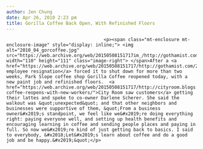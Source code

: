 ```yaml
---
author: Jen Chung
date: Apr 26, 2010 2:23 pm
title: Gorilla Coffee Back Open, With Refinished Floors
---
```


	
										<p><span class="mt-enclosure mt-enclosure-image" style="display: inline;"> <img alt="2010_04_gorcoffee.jpg" src="https://web.archive.org/web/20150508151717im_/http://gothamist.com/attachments/jen/2010_04_gorcoffee.jpg" width="110" height="111" class="image-right"> </span>After a <a href="https://web.archive.org/web/20150508151717/http://gothamist.com/2010/04/12/gorilla_coffee_staff_the_matter_wil.php">mass employee resignation</a> forced it to shut down for more than two weeks, Park Slope coffee shop Gorilla Coffee reopened today, with a new paint job and refinished floors.  <a href="https://web.archive.org/web/20150508151717/http://cityroom.blogs.nytimes.com/2010/04/26/gorilla-coffee-reopens-with-new-workers/">City Room saw customers</a> getting their lattes and spoke to co-owner Darlene Scherer. She said the walkout was &quot;unexpected&quot; and that other neighbors and businesses were supportive of them, &quot;From a business owner&#x2019;s standpoint, we feel like we&#x2019;re doing everything right: paying everyone well, and setting up health benefits and encouraging learning in coffee and sending people places and paying in full. So now we&#x2019;re kind of just getting back to basics. I said to everybody, &#x2018;Let&#x2019;s learn about coffee and do a good job and be happy.&#x2019;&quot;</p>					
										
									
				